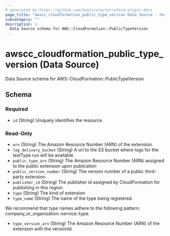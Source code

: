 ```yaml
---
# generated by https://github.com/hashicorp/terraform-plugin-docs
page_title: "awscc_cloudformation_public_type_version Data Source - terraform-provider-awscc"
subcategory: ""
description: |-
  Data Source schema for AWS::CloudFormation::PublicTypeVersion
---
```


# awscc_cloudformation_public_type_version (Data Source)

Data Source schema for AWS::CloudFormation::PublicTypeVersion



<!-- schema generated by tfplugindocs -->
## Schema

### Required

- `id` (String) Uniquely identifies the resource.

### Read-Only

- `arn` (String) The Amazon Resource Number (ARN) of the extension.
- `log_delivery_bucket` (String) A url to the S3 bucket where logs for the testType run will be available
- `public_type_arn` (String) The Amazon Resource Number (ARN) assigned to the public extension upon publication
- `public_version_number` (String) The version number of a public third-party extension
- `publisher_id` (String) The publisher id assigned by CloudFormation for publishing in this region.
- `type` (String) The kind of extension
- `type_name` (String) The name of the type being registered.

We recommend that type names adhere to the following pattern: company_or_organization::service::type.
- `type_version_arn` (String) The Amazon Resource Number (ARN) of the extension with the versionId.


